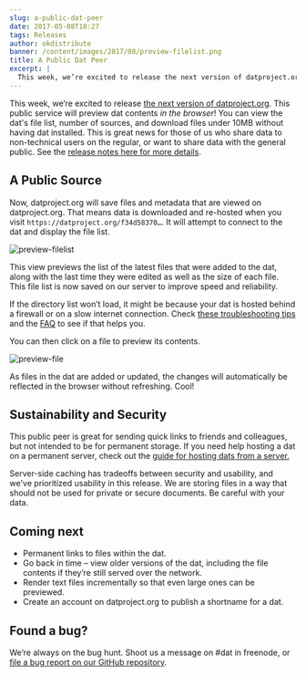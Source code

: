 ```yaml
---
slug: a-public-dat-peer
date: 2017-05-08T18:27
tags: Releases
author: okdistribute
banner: /content/images/2017/08/preview-filelist.png
title: A Public Dat Peer
excerpt: |
  This week, we’re excited to release the next version of datproject.org. This public service will preview dat contents in the browser! You can view the dat's file list, number of sources,...
---
```


This week, we’re excited to release [the next version of datproject.org](https://datproject.org). This public service will preview dat contents *in the browser*! You can view the dat's file list, number of sources, and download files under 10MB without having dat installed. This is great news for those of us who share data to non-technical users on the regular, or want to share data with the general public. See the [release notes here for more details](https://github.com/datproject/datproject.org/releases/tag/1.02).

## A Public Source

Now, datproject.org will save files and metadata that are viewed on datproject.org. That means data is downloaded and re-hosted when you visit `https://datproject.org/f34d58370…`. It will attempt to connect to the dat and display the file list.

 ![preview-filelist](https://datproject.org/public/img/blog/preview-filelist.png)

This view previews the list of the latest files that were added to the dat, along with the last time they were edited as well as the size of each file. This file list is now saved on our server to improve speed and reliability.

If the directory list won’t load, it might be because your dat is hosted behind a firewall or on a slow internet connection. Check [these troubleshooting tips](https://docs.datproject.org/dat#troubleshooting) and the [FAQ](https://docs.datproject.org/faq) to see if that helps you.

You can then click on a file to preview its contents.

  ![preview-file](https://datproject.org/public/img/blog/preview-file.png)

As files in the dat are added or updated, the changes will automatically be reflected in the browser without refreshing. Cool!

## Sustainability and Security

This public peer is great for sending quick links to friends and colleagues, but not intended to be for permanent storage. If you need help hosting a dat on a permanent server, check out the [guide for hosting dats from a server.](https://www.datprotocol.com/guides/hosting-dats-from-a-server.html)

Server-side caching has tradeoffs between security and usability, and we've prioritized usability in this release. We are storing files in a way that should not be used for private or secure documents. Be careful with your data.

## Coming next

  * Permanent links to files within the dat.
  * Go back in time – view older versions of the dat, including the file contents if they’re still served over the network.
  * Render text files incrementally so that even large ones can be previewed.
  * Create an account on datproject.org to publish a shortname for a dat.

## Found a bug?

We’re always on the bug hunt. Shoot us a message on #dat in freenode, or [file a bug report on our GitHub repository](http://github.com/datproject/datproject.org).


